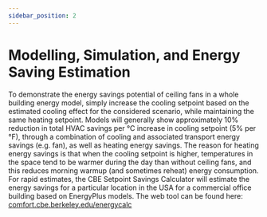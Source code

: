 ```yaml
---
sidebar_position: 2
---
```


# Modelling, Simulation, and Energy Saving Estimation
To demonstrate the energy savings potential of ceiling fans in a whole building energy model, simply
increase the cooling setpoint based on the estimated cooling effect for the considered scenario, while
maintaining the same heating setpoint. Models will generally show approximately 10% reduction in total
HVAC savings per °C increase in cooling setpoint (5% per °F), through a combination of cooling and
associated transport energy savings (e.g. fan), as well as heating energy savings. The reason for heating
energy savings is that when the cooling setpoint is higher, temperatures in the space tend to be warmer
during the day than without ceiling fans, and this reduces morning warmup (and sometimes reheat)
energy consumption. For rapid estimates, the CBE Setpoint Savings Calculator will estimate the energy
savings for a particular location in the USA for a commercial office building based on EnergyPlus models.
The web tool can be found here: [comfort.cbe.berkeley.edu/energycalc](comfort.cbe.berkeley.edu/energycalc)